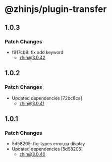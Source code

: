 # @zhinjs/plugin-transfer

## 1.0.3

### Patch Changes

- f917cb8: fix add keyword
  - zhin@3.0.42

## 1.0.2

### Patch Changes

- Updated dependencies [72bc8ca]
  - zhin@3.0.41

## 1.0.1

### Patch Changes

- 5d58205: fix: types error,qa display
- Updated dependencies [5d58205]
  - zhin@3.0.40

